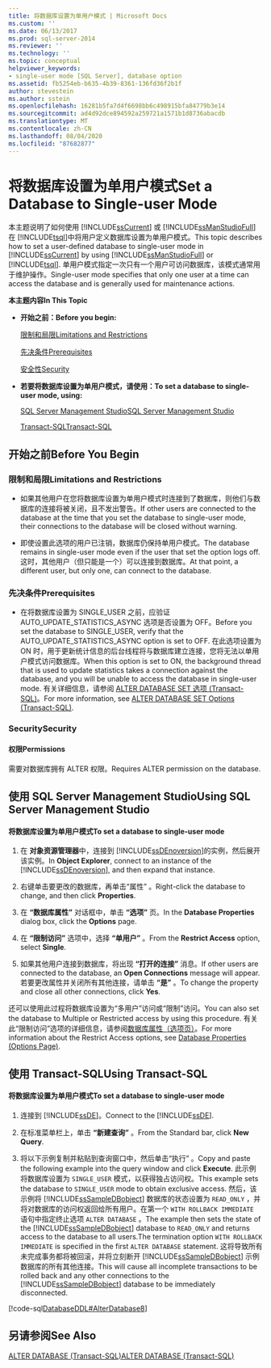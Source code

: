 ```yaml
---
title: 将数据库设置为单用户模式 | Microsoft Docs
ms.custom: ''
ms.date: 06/13/2017
ms.prod: sql-server-2014
ms.reviewer: ''
ms.technology: ''
ms.topic: conceptual
helpviewer_keywords:
- single-user mode [SQL Server], database option
ms.assetid: fb5254eb-b635-4b39-8361-136fd36f2b1f
author: stevestein
ms.author: sstein
ms.openlocfilehash: 16281b5fa7d4f6698bb6c498915bfa84779b3e14
ms.sourcegitcommit: ad4d92dce894592a259721a1571b1d8736abacdb
ms.translationtype: MT
ms.contentlocale: zh-CN
ms.lasthandoff: 08/04/2020
ms.locfileid: "87682877"
---
```

# <a name="set-a-database-to-single-user-mode"></a><span data-ttu-id="63073-102">将数据库设置为单用户模式</span><span class="sxs-lookup"><span data-stu-id="63073-102">Set a Database to Single-user Mode</span></span>
  <span data-ttu-id="63073-103">本主题说明了如何使用 [!INCLUDE[ssCurrent](../../includes/sscurrent-md.md)] 或 [!INCLUDE[ssManStudioFull](../../includes/ssmanstudiofull-md.md)] 在 [!INCLUDE[tsql](../../includes/tsql-md.md)]中将用户定义数据库设置为单用户模式。</span><span class="sxs-lookup"><span data-stu-id="63073-103">This topic describes how to set a user-defined database to single-user mode in [!INCLUDE[ssCurrent](../../includes/sscurrent-md.md)] by using [!INCLUDE[ssManStudioFull](../../includes/ssmanstudiofull-md.md)] or [!INCLUDE[tsql](../../includes/tsql-md.md)].</span></span> <span data-ttu-id="63073-104">单用户模式指定一次只有一个用户可访问数据库，该模式通常用于维护操作。</span><span class="sxs-lookup"><span data-stu-id="63073-104">Single-user mode specifies that only one user at a time can access the database and is generally used for maintenance actions.</span></span>  
  
 <span data-ttu-id="63073-105">**本主题内容**</span><span class="sxs-lookup"><span data-stu-id="63073-105">**In This Topic**</span></span>  
  
-   <span data-ttu-id="63073-106">**开始之前：**</span><span class="sxs-lookup"><span data-stu-id="63073-106">**Before you begin:**</span></span>  
  
     [<span data-ttu-id="63073-107">限制和局限</span><span class="sxs-lookup"><span data-stu-id="63073-107">Limitations and Restrictions</span></span>](#Restrictions)  
  
     [<span data-ttu-id="63073-108">先决条件</span><span class="sxs-lookup"><span data-stu-id="63073-108">Prerequisites</span></span>](#Prerequisites)  
  
     [<span data-ttu-id="63073-109">安全性</span><span class="sxs-lookup"><span data-stu-id="63073-109">Security</span></span>](#Security)  
  
-   <span data-ttu-id="63073-110">**若要将数据库设置为单用户模式，请使用：**</span><span class="sxs-lookup"><span data-stu-id="63073-110">**To set a database to single-user mode, using:**</span></span>  
  
     [<span data-ttu-id="63073-111">SQL Server Management Studio</span><span class="sxs-lookup"><span data-stu-id="63073-111">SQL Server Management Studio</span></span>](#SSMSProcedure)  
  
     [<span data-ttu-id="63073-112">Transact-SQL</span><span class="sxs-lookup"><span data-stu-id="63073-112">Transact-SQL</span></span>](#TsqlProcedure)  
  
##  <a name="before-you-begin"></a><a name="BeforeYouBegin"></a> <span data-ttu-id="63073-113">开始之前</span><span class="sxs-lookup"><span data-stu-id="63073-113">Before You Begin</span></span>  
  
###  <a name="limitations-and-restrictions"></a><a name="Restrictions"></a> <span data-ttu-id="63073-114">限制和局限</span><span class="sxs-lookup"><span data-stu-id="63073-114">Limitations and Restrictions</span></span>  
  
-   <span data-ttu-id="63073-115">如果其他用户在您将数据库设置为单用户模式时连接到了数据库，则他们与数据库的连接将被关闭，且不发出警告。</span><span class="sxs-lookup"><span data-stu-id="63073-115">If other users are connected to the database at the time that you set the database to single-user mode, their connections to the database will be closed without warning.</span></span>  
  
-   <span data-ttu-id="63073-116">即使设置此选项的用户已注销，数据库仍保持单用户模式。</span><span class="sxs-lookup"><span data-stu-id="63073-116">The database remains in single-user mode even if the user that set the option logs off.</span></span> <span data-ttu-id="63073-117">这时，其他用户（但只能是一个）可以连接到数据库。</span><span class="sxs-lookup"><span data-stu-id="63073-117">At that point, a different user, but only one, can connect to the database.</span></span>  
  
###  <a name="prerequisites"></a><a name="Prerequisites"></a><span data-ttu-id="63073-118">先决条件</span><span class="sxs-lookup"><span data-stu-id="63073-118">Prerequisites</span></span>  
  
-   <span data-ttu-id="63073-119">在将数据库设置为 SINGLE_USER 之前，应验证 AUTO_UPDATE_STATISTICS_ASYNC 选项是否设置为 OFF。</span><span class="sxs-lookup"><span data-stu-id="63073-119">Before you set the database to SINGLE_USER, verify that the AUTO_UPDATE_STATISTICS_ASYNC option is set to OFF.</span></span> <span data-ttu-id="63073-120">在此选项设置为 ON 时，用于更新统计信息的后台线程将与数据库建立连接，您将无法以单用户模式访问数据库。</span><span class="sxs-lookup"><span data-stu-id="63073-120">When this option is set to ON, the background thread that is used to update statistics takes a connection against the database, and you will be unable to access the database in single-user mode.</span></span> <span data-ttu-id="63073-121">有关详细信息，请参阅 [ALTER DATABASE SET 选项 (Transact-SQL)](/sql/t-sql/statements/alter-database-transact-sql-set-options)。</span><span class="sxs-lookup"><span data-stu-id="63073-121">For more information, see [ALTER DATABASE SET Options &#40;Transact-SQL&#41;](/sql/t-sql/statements/alter-database-transact-sql-set-options).</span></span>  
  
###  <a name="security"></a><a name="Security"></a> <span data-ttu-id="63073-122">Security</span><span class="sxs-lookup"><span data-stu-id="63073-122">Security</span></span>  
  
####  <a name="permissions"></a><a name="Permissions"></a> <span data-ttu-id="63073-123">权限</span><span class="sxs-lookup"><span data-stu-id="63073-123">Permissions</span></span>  
 <span data-ttu-id="63073-124">需要对数据库拥有 ALTER 权限。</span><span class="sxs-lookup"><span data-stu-id="63073-124">Requires ALTER permission on the database.</span></span>  
  
##  <a name="using-sql-server-management-studio"></a><a name="SSMSProcedure"></a> <span data-ttu-id="63073-125">使用 SQL Server Management Studio</span><span class="sxs-lookup"><span data-stu-id="63073-125">Using SQL Server Management Studio</span></span>  
  
#### <a name="to-set-a-database-to-single-user-mode"></a><span data-ttu-id="63073-126">将数据库设置为单用户模式</span><span class="sxs-lookup"><span data-stu-id="63073-126">To set a database to single-user mode</span></span>  
  
1.  <span data-ttu-id="63073-127">在 **对象资源管理器**中，连接到 [!INCLUDE[ssDEnoversion](../../includes/ssdenoversion-md.md)]的实例，然后展开该实例。</span><span class="sxs-lookup"><span data-stu-id="63073-127">In **Object Explorer**, connect to an instance of the [!INCLUDE[ssDEnoversion](../../includes/ssdenoversion-md.md)], and then expand that instance.</span></span>  
  
2.  <span data-ttu-id="63073-128">右键单击要更改的数据库，再单击“属性”  。</span><span class="sxs-lookup"><span data-stu-id="63073-128">Right-click the database to change, and then click **Properties**.</span></span>  
  
3.  <span data-ttu-id="63073-129">在 **“数据库属性”** 对话框中，单击 **“选项”** 页。</span><span class="sxs-lookup"><span data-stu-id="63073-129">In the **Database Properties** dialog box, click the **Options** page.</span></span>  
  
4.  <span data-ttu-id="63073-130">在 **“限制访问”** 选项中，选择 **“单用户”** 。</span><span class="sxs-lookup"><span data-stu-id="63073-130">From the **Restrict Access** option, select **Single**.</span></span>  
  
5.  <span data-ttu-id="63073-131">如果其他用户连接到数据库，将出现 **“打开的连接”** 消息。</span><span class="sxs-lookup"><span data-stu-id="63073-131">If other users are connected to the database, an **Open Connections** message will appear.</span></span> <span data-ttu-id="63073-132">若要更改属性并关闭所有其他连接，请单击 **“是”** 。</span><span class="sxs-lookup"><span data-stu-id="63073-132">To change the property and close all other connections, click **Yes**.</span></span>  
  
 <span data-ttu-id="63073-133">还可以使用此过程将数据库设置为“多用户”访问或“限制”访问。</span><span class="sxs-lookup"><span data-stu-id="63073-133">You can also set the database to Multiple or Restricted access by using this procedure.</span></span> <span data-ttu-id="63073-134">有关此“限制访问”选项的详细信息，请参阅[数据库属性（选项页）](database-properties-options-page.md)。</span><span class="sxs-lookup"><span data-stu-id="63073-134">For more information about the Restrict Access options, see [Database Properties &#40;Options Page&#41;](database-properties-options-page.md).</span></span>  
  
##  <a name="using-transact-sql"></a><a name="TsqlProcedure"></a> <span data-ttu-id="63073-135">使用 Transact-SQL</span><span class="sxs-lookup"><span data-stu-id="63073-135">Using Transact-SQL</span></span>  
  
#### <a name="to-set-a-database-to-single-user-mode"></a><span data-ttu-id="63073-136">将数据库设置为单用户模式</span><span class="sxs-lookup"><span data-stu-id="63073-136">To set a database to single-user mode</span></span>  
  
1.  <span data-ttu-id="63073-137">连接到 [!INCLUDE[ssDE](../../includes/ssde-md.md)]。</span><span class="sxs-lookup"><span data-stu-id="63073-137">Connect to the [!INCLUDE[ssDE](../../includes/ssde-md.md)].</span></span>  
  
2.  <span data-ttu-id="63073-138">在标准菜单栏上，单击 **“新建查询”** 。</span><span class="sxs-lookup"><span data-stu-id="63073-138">From the Standard bar, click **New Query**.</span></span>  
  
3.  <span data-ttu-id="63073-139">将以下示例复制并粘贴到查询窗口中，然后单击“执行”  。</span><span class="sxs-lookup"><span data-stu-id="63073-139">Copy and paste the following example into the query window and click **Execute**.</span></span> <span data-ttu-id="63073-140">此示例将数据库设置为 `SINGLE_USER` 模式，以获得独占访问权。</span><span class="sxs-lookup"><span data-stu-id="63073-140">This example sets the database to `SINGLE_USER` mode to obtain exclusive access.</span></span> <span data-ttu-id="63073-141">然后，该示例将 [!INCLUDE[ssSampleDBobject](../../../includes/sssampledbobject-md.md)] 数据库的状态设置为 `READ_ONLY` ，并将对数据库的访问权返回给所有用户。在第一个 `WITH ROLLBACK IMMEDIATE` 语句中指定终止选项 `ALTER DATABASE` 。</span><span class="sxs-lookup"><span data-stu-id="63073-141">The example then sets the state of the [!INCLUDE[ssSampleDBobject](../../../includes/sssampledbobject-md.md)] database to `READ_ONLY` and returns access to the database to all users.The termination option `WITH ROLLBACK IMMEDIATE` is specified in the first `ALTER DATABASE` statement.</span></span> <span data-ttu-id="63073-142">这将导致所有未完成事务都将被回滚，并将立刻断开 [!INCLUDE[ssSampleDBobject](../../../includes/sssampledbobject-md.md)] 示例数据库的所有其他连接。</span><span class="sxs-lookup"><span data-stu-id="63073-142">This will cause all incomplete transactions to be rolled back and any other connections to the [!INCLUDE[ssSampleDBobject](../../../includes/sssampledbobject-md.md)] database to be immediately disconnected.</span></span>  
  
 [!code-sql[DatabaseDDL#AlterDatabase8](../../snippets/tsql/SQL14/tsql/databaseddl/transact-sql/alterdatabase.sql#alterdatabase8)]  
  
## <a name="see-also"></a><span data-ttu-id="63073-143">另请参阅</span><span class="sxs-lookup"><span data-stu-id="63073-143">See Also</span></span>  
 [<span data-ttu-id="63073-144">ALTER DATABASE (Transact-SQL)</span><span class="sxs-lookup"><span data-stu-id="63073-144">ALTER DATABASE &#40;Transact-SQL&#41;</span></span>](/sql/t-sql/statements/alter-database-transact-sql)  
  
  
